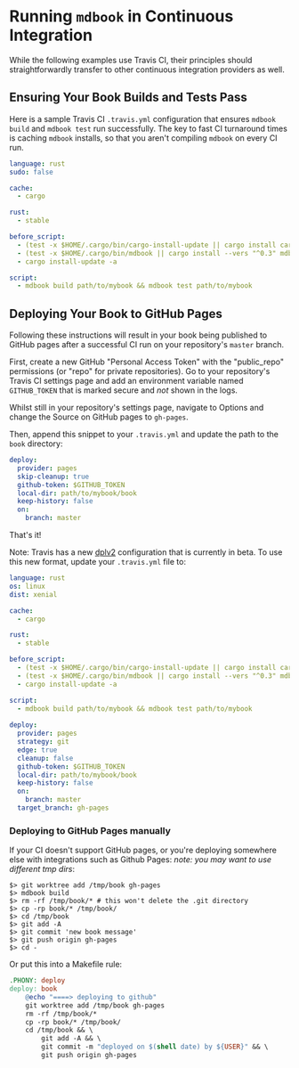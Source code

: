 # Running `mdbook` in Continuous Integration

While the following examples use Travis CI, their principles should
straightforwardly transfer to other continuous integration providers as well.

## Ensuring Your Book Builds and Tests Pass

Here is a sample Travis CI `.travis.yml` configuration that ensures `mdbook
build` and `mdbook test` run successfully. The key to fast CI turnaround times
is caching `mdbook` installs, so that you aren't compiling `mdbook` on every CI
run.

```yaml
language: rust
sudo: false

cache:
  - cargo

rust:
  - stable

before_script:
  - (test -x $HOME/.cargo/bin/cargo-install-update || cargo install cargo-update)
  - (test -x $HOME/.cargo/bin/mdbook || cargo install --vers "^0.3" mdbook)
  - cargo install-update -a

script:
  - mdbook build path/to/mybook && mdbook test path/to/mybook
```

## Deploying Your Book to GitHub Pages

Following these instructions will result in your book being published to GitHub
pages after a successful CI run on your repository's `master` branch.

First, create a new GitHub "Personal Access Token" with the "public_repo"
permissions (or "repo" for private repositories). Go to your repository's Travis
CI settings page and add an environment variable named `GITHUB_TOKEN` that is
marked secure and *not* shown in the logs.

Whilst still in your repository's settings page, navigate to Options and change the 
Source on GitHub pages to `gh-pages`.

Then, append this snippet to your `.travis.yml` and update the path to the
`book` directory:

```yaml
deploy:
  provider: pages
  skip-cleanup: true
  github-token: $GITHUB_TOKEN
  local-dir: path/to/mybook/book
  keep-history: false
  on:
    branch: master
```

That's it!

Note: Travis has a new [dplv2](https://blog.travis-ci.com/2019-08-27-deployment-tooling-dpl-v2-preview-release) configuration that is currently in beta. To use this new format, update your `.travis.yml` file to:

```yaml
language: rust
os: linux
dist: xenial

cache:
  - cargo

rust:
  - stable

before_script:
  - (test -x $HOME/.cargo/bin/cargo-install-update || cargo install cargo-update)
  - (test -x $HOME/.cargo/bin/mdbook || cargo install --vers "^0.3" mdbook)
  - cargo install-update -a

script:
  - mdbook build path/to/mybook && mdbook test path/to/mybook
  
deploy:
  provider: pages
  strategy: git
  edge: true
  cleanup: false
  github-token: $GITHUB_TOKEN
  local-dir: path/to/mybook/book
  keep-history: false
  on:
    branch: master
  target_branch: gh-pages
```

### Deploying to GitHub Pages manually

If your CI doesn't support GitHub pages, or you're deploying somewhere else
with integrations such as Github Pages:
 *note: you may want to use different tmp dirs*:

```console
$> git worktree add /tmp/book gh-pages
$> mdbook build
$> rm -rf /tmp/book/* # this won't delete the .git directory
$> cp -rp book/* /tmp/book/
$> cd /tmp/book
$> git add -A
$> git commit 'new book message'
$> git push origin gh-pages
$> cd -
```

Or put this into a Makefile rule:

```makefile
.PHONY: deploy
deploy: book
	@echo "====> deploying to github"
	git worktree add /tmp/book gh-pages
	rm -rf /tmp/book/*
	cp -rp book/* /tmp/book/
	cd /tmp/book && \
		git add -A && \
		git commit -m "deployed on $(shell date) by ${USER}" && \
		git push origin gh-pages
```
